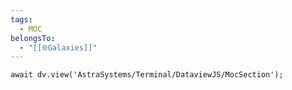 ```yaml
---
tags:
  - MOC
belongsTo:
  - "[[🌐Galaxies]]"
---
```


```jsD
await dv.view('AstraSystems/Terminal/DataviewJS/MocSection');
```





























































































































